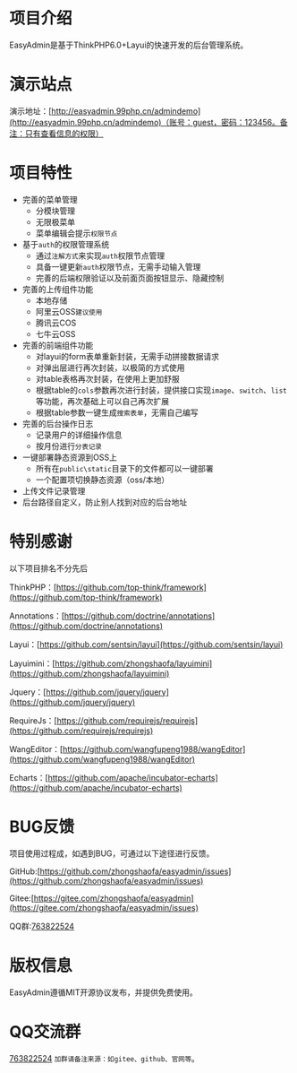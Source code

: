 # 项目介绍
EasyAdmin是基于ThinkPHP6.0+Layui的快速开发的后台管理系统。

# 演示站点
演示地址：[http://easyadmin.99php.cn/admindemo](http://easyadmin.99php.cn/admindemo)（账号：guest，密码：123456。备注：只有查看信息的权限）

# 项目特性
* 完善的菜单管理
    * 分模块管理
    * 无限极菜单
    * 菜单编辑会提示`权限节点`
* 基于`auth`的权限管理系统
    * 通过`注解方式`来实现`auth`权限节点管理
    * 具备一键更新`auth`权限节点，无需手动输入管理
    * 完善的后端权限验证以及前面页面按钮显示、隐藏控制
* 完善的上传组件功能
    * 本地存储
    * 阿里云OSS`建议使用`
    * 腾讯云COS
    * 七牛云OSS
* 完善的前端组件功能
   * 对layui的form表单重新封装，无需手动拼接数据请求
   * 对弹出层进行再次封装，以极简的方式使用
   * 对table表格再次封装，在使用上更加舒服
   * 根据table的`cols`参数再次进行封装，提供接口实现`image`、`switch`、`list`等功能，再次基础上可以自己再次扩展
   * 根据table参数一键生成`搜索表单`，无需自己编写
* 完善的后台操作日志
   * 记录用户的详细操作信息
   * 按月份进行`分表记录`
* 一键部署静态资源到OSS上
   * 所有在`public\static`目录下的文件都可以一键部署
   * 一个配置项切换静态资源（oss/本地）
* 上传文件记录管理
* 后台路径自定义，防止别人找到对应的后台地址

# 特别感谢
以下项目排名不分先后

ThinkPHP：[https://github.com/top-think/framework](https://github.com/top-think/framework)

Annotations：[https://github.com/doctrine/annotations](https://github.com/doctrine/annotations)

Layui：[https://github.com/sentsin/layui](https://github.com/sentsin/layui)

Layuimini：[https://github.com/zhongshaofa/layuimini](https://github.com/zhongshaofa/layuimini)

Jquery：[https://github.com/jquery/jquery](https://github.com/jquery/jquery)

RequireJs：[https://github.com/requirejs/requirejs](https://github.com/requirejs/requirejs)

WangEditor：[https://github.com/wangfupeng1988/wangEditor](https://github.com/wangfupeng1988/wangEditor)

Echarts：[https://github.com/apache/incubator-echarts](https://github.com/apache/incubator-echarts)

# BUG反馈
项目使用过程成，如遇到BUG，可通过以下途径进行反馈。

GitHub:[https://github.com/zhongshaofa/easyadmin/issues](https://github.com/zhongshaofa/easyadmin/issues)

Gitee:[https://gitee.com/zhongshaofa/easyadmin](https://gitee.com/zhongshaofa/easyadmin/issues)

QQ群:[763822524](https://jq.qq.com/?_wv=1027&k=5IHJawE)
   
# 版权信息
EasyAdmin遵循MIT开源协议发布，并提供免费使用。

# QQ交流群
[763822524](https://jq.qq.com/?_wv=1027&k=5IHJawE) `加群请备注来源：如gitee、github、官网等`。